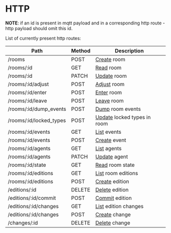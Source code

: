 # HTTP

__NOTE__: if an id is present in mqtt payload and in a corresponding http route - http payload should omit this id.

List of currently present http routes:

Path                        | Method    | Description
------------                | -------   | ------------------------------------------------------------
/rooms                      | POST      | [Create](./room/create.md) room
/rooms/:id                  | GET       | [Read](./room/read.md) room
/rooms/:id                  | PATCH     | [Update](./room/update.md) room
/rooms/:id/adjust           | POST      | [Adjust](./room/adjust.md) room
/rooms/:id/enter            | POST      | [Enter](./room/enter.md) room
/rooms/:id/leave            | POST      | [Leave](./room/leave.md) room
/rooms/:id/dump_events      | POST      | [Dump](./room/dump_events.md) room events
/rooms/:id/locked_types     | POST      | [Update](./room/locked_types.md) locked types in room
/rooms/:id/events           | GET       | [List](./event/list.md) events
/rooms/:id/events           | POST      | [Create](./event/create.md) event
/rooms/:id/agents           | GET       | [List](./agent/list.md) agents
/rooms/:id/agents           | PATCH     | [Update](./agent/update.md) agent
/rooms/:id/state            | GET       | [Read](./state/read.md) room state
/rooms/:id/editions         | GET       | [List](./edition/list.md) room editions
/rooms/:id/editions         | POST      | [Create](./edition/create.md) edition
/editions/:id               | DELETE    | [Delete](./edition/delete.md) edition
/editions/:id/commit        | POST      | [Commit](./edition/commit.md) edition
/editions/:id/changes       | GET       | [List](./change/list.md) edition changes
/editions/:id/changes       | POST      | [Create](./change/create.md) change
/changes/:id                | DELETE    | [Delete](./change/delete.md) change
